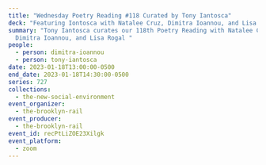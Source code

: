 ```yaml
---
title: "Wednesday Poetry Reading #118 Curated by Tony Iantosca"
deck: "Featuring Iontosca with Natalee Cruz, Dimitra Ioannou, and Lisa Rogal "
summary: "Tony Iantosca curates our 118th Poetry Reading with Natalee Cruz,
  Dimitra Ioannou, and Lisa Rogal "
people:
  - person: dimitra-ioannou
  - person: tony-iantosca
date: 2023-01-18T13:00:00-0500
end_date: 2023-01-18T14:30:00-0500
series: 727
collections:
  - the-new-social-environment
event_organizer:
  - the-brooklyn-rail
event_producer:
  - the-brooklyn-rail
event_id: recPtLiZOE23Xilgk
event_platform:
  - zoom
---
```

